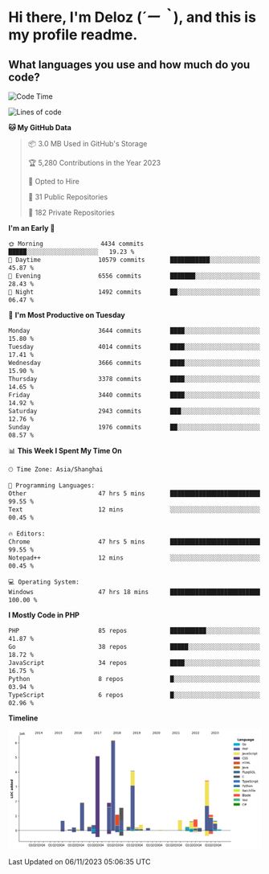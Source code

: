 # **Hi there, I'm Deloz (*´ー｀*), and this is my profile readme.**

## **What languages you use and how much do you code?**

<!--START_SECTION:waka-->
![Code Time](http://img.shields.io/badge/Code%20Time-2%2C722%20hrs%201%20min-blue)

![Lines of code](https://img.shields.io/badge/From%20Hello%20World%20I%27ve%20Written-32.1%20million%20lines%20of%20code-blue)

**🐱 My GitHub Data** 

> 📦 3.0 MB Used in GitHub's Storage 
 > 
> 🏆 5,280 Contributions in the Year 2023
 > 
> 💼 Opted to Hire
 > 
> 📜 31 Public Repositories 
 > 
> 🔑 182 Private Repositories 
 > 
**I'm an Early 🐤** 

```text
🌞 Morning                4434 commits        █████░░░░░░░░░░░░░░░░░░░░   19.23 % 
🌆 Daytime                10579 commits       ███████████░░░░░░░░░░░░░░   45.87 % 
🌃 Evening                6556 commits        ███████░░░░░░░░░░░░░░░░░░   28.43 % 
🌙 Night                  1492 commits        ██░░░░░░░░░░░░░░░░░░░░░░░   06.47 % 
```
📅 **I'm Most Productive on Tuesday** 

```text
Monday                   3644 commits        ████░░░░░░░░░░░░░░░░░░░░░   15.80 % 
Tuesday                  4014 commits        ████░░░░░░░░░░░░░░░░░░░░░   17.41 % 
Wednesday                3666 commits        ████░░░░░░░░░░░░░░░░░░░░░   15.90 % 
Thursday                 3378 commits        ████░░░░░░░░░░░░░░░░░░░░░   14.65 % 
Friday                   3440 commits        ████░░░░░░░░░░░░░░░░░░░░░   14.92 % 
Saturday                 2943 commits        ███░░░░░░░░░░░░░░░░░░░░░░   12.76 % 
Sunday                   1976 commits        ██░░░░░░░░░░░░░░░░░░░░░░░   08.57 % 
```


📊 **This Week I Spent My Time On** 

```text
🕑︎ Time Zone: Asia/Shanghai

💬 Programming Languages: 
Other                    47 hrs 5 mins       █████████████████████████   99.55 % 
Text                     12 mins             ░░░░░░░░░░░░░░░░░░░░░░░░░   00.45 % 

🔥 Editors: 
Chrome                   47 hrs 5 mins       █████████████████████████   99.55 % 
Notepad++                12 mins             ░░░░░░░░░░░░░░░░░░░░░░░░░   00.45 % 

💻 Operating System: 
Windows                  47 hrs 18 mins      █████████████████████████   100.00 % 
```

**I Mostly Code in PHP** 

```text
PHP                      85 repos            ██████████░░░░░░░░░░░░░░░   41.87 % 
Go                       38 repos            █████░░░░░░░░░░░░░░░░░░░░   18.72 % 
JavaScript               34 repos            ████░░░░░░░░░░░░░░░░░░░░░   16.75 % 
Python                   8 repos             █░░░░░░░░░░░░░░░░░░░░░░░░   03.94 % 
TypeScript               6 repos             █░░░░░░░░░░░░░░░░░░░░░░░░   02.96 % 
```



**Timeline**

![Lines of Code chart](https://raw.githubusercontent.com/deloz/deloz/main/assets/bar_graph.png)


 Last Updated on 06/11/2023 05:06:35 UTC
<!--END_SECTION:waka-->
